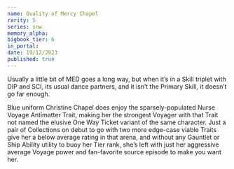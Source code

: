 ```yaml
---
name: Quality of Mercy Chapel
rarity: 5
series: snw
memory_alpha:
bigbook_tier: 6
in_portal:
date: 19/12/2023
published: true
---
```


Usually a little bit of MED goes a long way, but when it’s in a Skill triplet with DIP and SCI, its usual dance partners, and it isn’t the Primary Skill, it doesn’t go far enough.

Blue uniform Christine Chapel does enjoy the sparsely-populated Nurse Voyage Antimatter Trait, making her the strongest Voyager with that Trait not named the elusive One Way Ticket variant of the same character. Just a pair of Collections on debut to go with two more edge-case viable Traits give her a below average rating in that arena, and without any Gauntlet or Ship Ability utility to buoy her Tier rank, she’s left with just her aggressive average Voyage power and fan-favorite source episode to make you want her.
